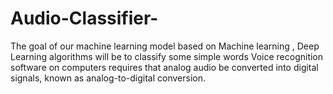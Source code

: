 # Audio-Classifier-
The goal of our machine learning model based on Machine learning , Deep Learning algorithms will be to classify some simple words  Voice recognition software on computers requires that analog audio be converted into digital signals, known as analog-to-digital conversion. 
